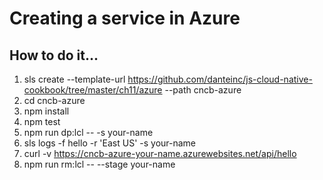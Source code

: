 # Creating a service in Azure

## How to do it...
1. sls create --template-url https://github.com/danteinc/js-cloud-native-cookbook/tree/master/ch11/azure --path cncb-azure
2. cd cncb-azure
3. npm install
4. npm test
5. npm run dp:lcl -- -s your-name
6. sls logs -f hello -r 'East US' -s your-name
7. curl -v https://cncb-azure-your-name.azurewebsites.net/api/hello
8. npm run rm:lcl -- --stage your-name
